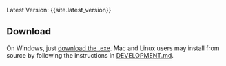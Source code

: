 <span class="topright">Latest Version: {{site.latest_version}}</span>

## Download 

On Windows, just [download the .exe]({{site.windows_download_url}}). Mac and Linux users may install from source by following the instructions in [DEVELOPMENT.md](https://github.com/pk-hack/CoilSnake/blob/master/DEVELOPMENT.md).
